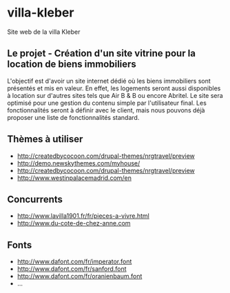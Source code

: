 # villa-kleber

Site web de la villa Kleber

Le projet  - Création d'un site vitrine pour la location de biens immobiliers
-----------------------------------------------------------------------------

L'objectif est d'avoir un site internet dédié où les biens immobiliers sont présentés et mis en valeur.
En effet, les logements seront aussi disponibles à location sur d'autres sites tels que Air B & B  ou encore Abritel.
Le site sera optimisé pour une gestion du contenu simple par l'utilisateur final.
Les fonctionnalités seront à définir avec le client, mais nous pouvons déjà proposer une liste de fonctionnalités standard. 

Thèmes à utiliser
-----------------

- http://createdbycocoon.com/drupal-themes/nrgtravel/preview
- http://demo.newskythemes.com/myhouse/
- http://createdbycocoon.com/drupal-themes/nrgtravel/preview
- http://www.westinpalacemadrid.com/en

Concurrents
-----------

- http://www.lavilla1901.fr/fr/pieces-a-vivre.html
- http://www.du-cote-de-chez-anne.com

Fonts
-----

- http://www.dafont.com/fr/imperator.font
- http://www.dafont.com/fr/sanford.font
- http://www.dafont.com/fr/oranienbaum.font
- ...
